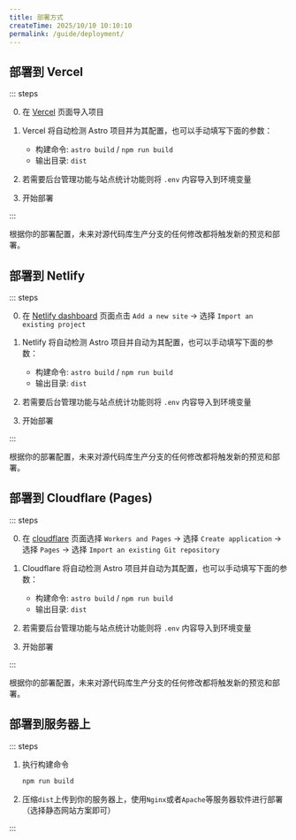 ```yaml
---
title: 部署方式
createTime: 2025/10/10 10:10:10
permalink: /guide/deployment/
---
```



## 部署到 Vercel

::: steps

0. 在 [Vercel](https://vercel.com/new) 页面导入项目

1. Vercel 将自动检测 Astro 项目并为其配置，也可以手动填写下面的参数：
    - 构建命令: `astro build` / `npm run build`
    - 输出目录: `dist`

2. 若需要后台管理功能与站点统计功能则将 `.env` 内容导入到环境变量

3. 开始部署

:::

根据你的部署配置，未来对源代码库生产分支的任何修改都将触发新的预览和部署。

<LinkCard title="详细请参考 Vercel 文档" href="https://vercel.com/docs/project-configuration">

</LinkCard>


## 部署到 Netlify

::: steps

0. 在 [Netlify dashboard](https://app.netlify.com) 页面点击 `Add a new site` -> 选择 `Import an existing project`

1. Netlify 将自动检测 Astro 项目并自动为其配置，也可以手动填写下面的参数：
    - 构建命令: `astro build` / `npm run build`
    - 输出目录: `dist`

2. 若需要后台管理功能与站点统计功能则将 `.env` 内容导入到环境变量

3. 开始部署

:::

根据你的部署配置，未来对源代码库生产分支的任何修改都将触发新的预览和部署。

<LinkCard title="详细请参考 Netlify 文档" href="https://www.netlify.com/blog/how-to-deploy-astro/#link-your-astro-project-and-deploy-using-the-netlify-cli">

</LinkCard>


## 部署到 Cloudflare (Pages)

::: steps

0. 在 [cloudflare](https://dash.cloudflare.com) 页面选择 `Workers and Pages` -> 选择 `Create application` -> 选择 `Pages` -> 选择 `Import an existing Git repository`

1. Cloudflare 将自动检测 Astro 项目并自动为其配置，也可以手动填写下面的参数：
    - 构建命令: `astro build` / `npm run build`
    - 输出目录: `dist`

2. 若需要后台管理功能与站点统计功能则将 `.env` 内容导入到环境变量

3. 开始部署

:::

根据你的部署配置，未来对源代码库生产分支的任何修改都将触发新的预览和部署。

<LinkCard title="详细请参考 Cloudflare Pages 文档" href="https://developers.cloudflare.com/pages/">

</LinkCard>


## 部署到服务器上

::: steps

1. 执行构建命令
    ```bash
    npm run build
    ```

2. 压缩`dist`上传到你的服务器上，使用`Nginx`或者`Apache`等服务器软件进行部署（选择静态网站方案即可）

:::